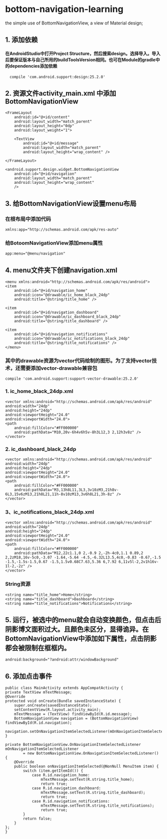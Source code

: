 # bottom-navigation-learning
the simple use of BottomNavigationView, a view of Material design; 

## 1. 添加依赖
#### 在AndroidStudio中打开Project Structure，然后搜索design。选择导入。导入后要保证版本与自己所用的buildToolsVersion相同。也可在Module的gradle中的dependencies添加依赖
      compile 'com.android.support:design:25.2.0'
     

## 2. 资源文件activity_main.xml 中添加BottomNavigationView
  <LinearLayout xmlns:android="http://schemas.android.com/apk/res/android"
    xmlns:app="http://schemas.android.com/apk/res-auto"
    android:layout_width="match_parent"
    android:layout_height="match_parent"
    android:orientation="vertical"
    >

    <FrameLayout
        android:id="@+id/content"
        android:layout_width="match_parent"
        android:layout_height="0dp"
        android:layout_weight="1">

        <TextView
            android:id="@+id/message"
            android:layout_width="match_parent"
            android:layout_height="wrap_content" />

    </FrameLayout>

    <android.support.design.widget.BottomNavigationView
        android:id="@+id/navigation"
        android:layout_width="match_parent"
        android:layout_height="wrap_content"
        />
</LinearLayout>

## 3. 给BottomNavigationView设置menu布局
### 在根布局中添加代码
    xmlns:app="http://schemas.android.com/apk/res-auto"
  
### 给BotoomNavigationView添加menu属性
    app:menu="@menu/navigation" 
## 4. menu文件夹下创建navigation.xml
    <menu xmlns:android="http://schemas.android.com/apk/res/android">
    <item
        android:id="@+id/navigation_home"
        android:icon="@drawable/ic_home_black_24dp"
        android:title="@string/title_home" />

    <item
        android:id="@+id/navigation_dashboard"
        android:icon="@drawable/ic_dashboard_black_24dp"
        android:title="@string/title_dashboard" />

    <item
        android:id="@+id/navigation_notifications"
        android:icon="@drawable/ic_notifications_black_24dp"
        android:title="@string/title_notifications" />
    </menu>
### 其中的drawable资源为vector代码绘制的图形。为了支持vector技术，还需要添加vector-drawable兼容包
    compile 'com.android.support:support-vector-drawable:25.2.0'
### 1.  ic_home_black_24dp.xml
    <vector xmlns:android="http://schemas.android.com/apk/res/android"
    android:width="24dp"
    android:height="24dp"
    android:viewportHeight="24.0"
    android:viewportWidth="24.0">
    <path
        android:fillColor="#FF000000"
        android:pathData="M10,20v-6h4v6h5v-8h3L12,3 2,12h3v8z" />
    </vector>
### 2. ic_dashboard_black_24dp
    <vector xmlns:android="http://schemas.android.com/apk/res/android"
    android:width="24dp"
    android:height="24dp"
    android:viewportHeight="24.0"
    android:viewportWidth="24.0">
    <path
        android:fillColor="#FF000000"
        android:pathData="M3,13h8L11,3L3,3v10zM3,21h8v-6L3,15v6zM13,21h8L21,11h-8v10zM13,3v6h8L21,3h-8z" />
    </vector>
### 3、ic_notifications_black_24dp.xml
    <vector xmlns:android="http://schemas.android.com/apk/res/android"
    android:width="24dp"
    android:height="24dp"
    android:viewportHeight="24.0"
    android:viewportWidth="24.0">
    <path
        android:fillColor="#FF000000"
        android:pathData="M12,22c1.1,0 2,-0.9 2,-2h-4c0,1.1 0.89,2 2,2zM18,16v-5c0,-3.07 -1.64,-5.64 -4.5,-6.32L13.5,4c0,-0.83 -0.67,-1.5 -1.5,-1.5s-1.5,0.67 -1.5,1.5v0.68C7.63,5.36 6,7.92 6,11v5l-2,2v1h16v-1l-2,-2z" />
    </vector>
### String资源
    <string name="title_home">Home</string>
    <string name="title_dashboard">Dashboard</string>
    <string name="title_notifications">Notifications</string>
##  5. 运行，被选中的menu就会自动变换颜色，但点击后阴影博文面积过大。且颜色未区分，显得诡异。在BottomNavigationView中添加如下属性，点击阴影都会被限制在框框内。
    android:background="?android:attr/windowBackground"

## 6. 添加点击事件
    public class MainActivity extends AppCompatActivity {
    private TextView mTextMessage;
    @Override
    protected void onCreate(Bundle savedInstanceState) {
        super.onCreate(savedInstanceState);
        setContentView(R.layout.activity_main);
        mTextMessage = (TextView) findViewById(R.id.message);
        BottomNavigationView navigation = (BottomNavigationView) findViewById(R.id.navigation);
        navigation.setOnNavigationItemSelectedListener(mOnNavigationItemSelectedListener);
    }

    private BottomNavigationView.OnNavigationItemSelectedListener mOnNavigationItemSelectedListener
            = new BottomNavigationView.OnNavigationItemSelectedListener() {
        @Override
        public boolean onNavigationItemSelected(@NonNull MenuItem item) {
            switch (item.getItemId()) {
                case R.id.navigation_home:
                    mTextMessage.setText(R.string.title_home);
                    return true;
                case R.id.navigation_dashboard:
                    mTextMessage.setText(R.string.title_dashboard);
                    return true;
                case R.id.navigation_notifications:
                    mTextMessage.setText(R.string.title_notifications);
                    return true;
            }
            return false;
        }
    };
    }
